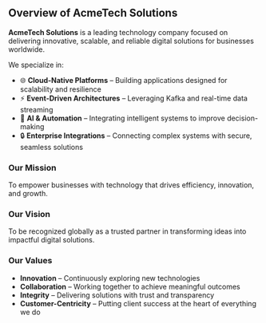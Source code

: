 ## Overview of AcmeTech Solutions  

**AcmeTech Solutions** is a leading technology company focused on delivering innovative, scalable, and reliable digital solutions for businesses worldwide.  

We specialize in:  
- 🌐 **Cloud-Native Platforms** – Building applications designed for scalability and resilience  
- ⚡ **Event-Driven Architectures** – Leveraging Kafka and real-time data streaming  
- 🤖 **AI & Automation** – Integrating intelligent systems to improve decision-making  
- 🔒 **Enterprise Integrations** – Connecting complex systems with secure, seamless solutions  

### Our Mission  
To empower businesses with technology that drives efficiency, innovation, and growth.  

### Our Vision  
To be recognized globally as a trusted partner in transforming ideas into impactful digital solutions.  

### Our Values  
- **Innovation** – Continuously exploring new technologies  
- **Collaboration** – Working together to achieve meaningful outcomes  
- **Integrity** – Delivering solutions with trust and transparency  
- **Customer-Centricity** – Putting client success at the heart of everything we do  

